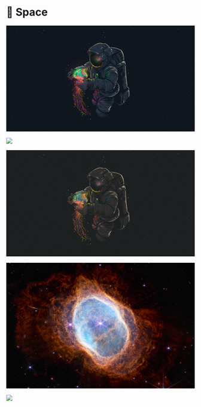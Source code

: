 # 🌌 Space

![](astronaut-with-jellyfish.jpeg)

![](cosmic-cliffs.jpg)

![](gruvbox-astronaut.png)

![](southern-ring-nebula.jpg)

![](stephans-quintet.jpg)